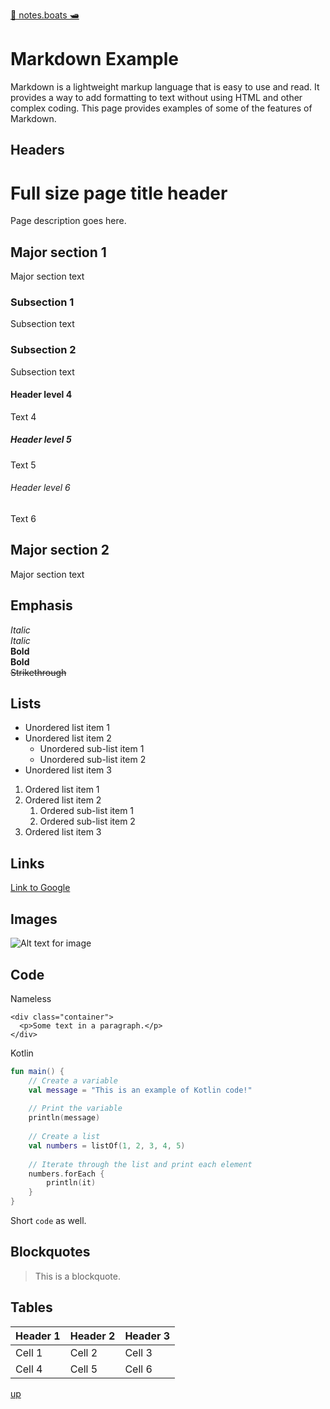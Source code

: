 [📓 notes.boats 🛥️](README.md)

# Markdown Example

Markdown is a lightweight markup language that is easy to use and read. It provides a way to add formatting to text without using HTML and other complex coding. This page provides examples of some of the features of Markdown.

## Headers

# Full size page title header

Page description goes here.

## Major section 1

Major section text

### Subsection 1

Subsection text

### Subsection 2

Subsection text

#### Header level 4

Text 4

##### Header level 5

Text 5

###### Header level 6

Text 6


## Major section 2

Major section text

## Emphasis

*Italic*  
_Italic_  
**Bold**  
__Bold__  
~~Strikethrough~~

## Lists

- Unordered list item 1
- Unordered list item 2
  - Unordered sub-list item 1
  - Unordered sub-list item 2
- Unordered list item 3

1. Ordered list item 1
2. Ordered list item 2
   1. Ordered sub-list item 1
   2. Ordered sub-list item 2
3. Ordered list item 3

## Links

[Link to Google](https://www.google.com)

## Images

![Alt text for image](https://via.placeholder.com/150)

## Code

Nameless

```
<div class="container">
  <p>Some text in a paragraph.</p>
</div>
```

Kotlin

```kotlin
fun main() {
    // Create a variable
    val message = "This is an example of Kotlin code!"
    
    // Print the variable
    println(message)
    
    // Create a list
    val numbers = listOf(1, 2, 3, 4, 5)
    
    // Iterate through the list and print each element
    numbers.forEach {
        println(it)
    }
}
```

Short `code` as well.

## Blockquotes

> This is a blockquote.

## Tables

| Header 1 | Header 2 | Header 3 |
|----------|----------|----------|
| Cell 1   | Cell 2   | Cell 3   |
| Cell 4   | Cell 5   | Cell 6   |

<a href="#top">up</a>
